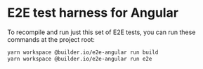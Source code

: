 # E2E test harness for Angular

To recompile and run just this set of E2E tests, you can run these commands at
the project root:

```bash
yarn workspace @builder.io/e2e-angular run build
yarn workspace @builder.io/e2e-angular run e2e
```
